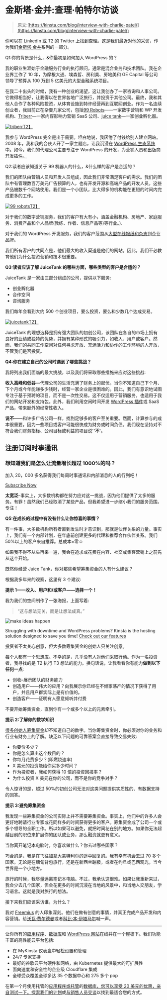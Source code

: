# 金斯塔·金并:查理·帕特尔访谈

> 原文:[https://kinsta.com/blog/interview-with-charlie-patel/](https://kinsta.com/blog/interview-with-charlie-patel/)

你可以在 LinkedIn 或 T2 的 Twitter 上找到查理。这是我们最近对他的采访，作为我们[金斯塔·金并](https://kinsta.com/?post_type=post&s=kingpin)系列的一部分。

Q1:你的背景是什么，&你最初是如何加入 WordPress 的？

我的职业生涯始于金融服务行业的执行顾问，通常是混合业务和技术团队。我在企业界工作了 10 年，为摩根大通、埃森哲、房利美、房地美和 GE Capital 等公司领导了预算从 100 万到 5 亿美元的大型金融系统项目。

在我二十出头的时候，我有一种创业的渴望，这让我创办了一家咨询和人事公司。它做得相当好，让我得以在世界各地广泛旅行，并投资于其他公司。最终，我和其他人合作了各种风险投资，从体育设施到特许经营再到互联网创业。作为一名连续创业者，我目前正在杂耍几家公司，包括[99 Robots](https://99robots.com)——一家数字营销和 WP 开发机构、[Triberr](http://triberr.com)—一家内容影响力营销 SaaS 公司、[juice tank](http://juicetank.com)—一家创业孵化器。

[![triberr](img/a00dca53b29d1c47e00bf9f0203e06c4.png)T2】](http://triberr.com/)

我参与 WordPress 完全是出于需要。坦白地说，我厌倦了付钱给别人建立网站。2008 年，我和我的合伙人开了一家主题店，让我沉浸在 [WordPress 生态系统](https://kinsta.com/learn/wordpress-history/)中。如今，我们的代理公司主要专注于 WordPress 的开发，为营销人员和出版商开发[插件。](https://kinsta.com/learn/content-marketing/)

Q2:读者应该知道关于 99 机器人的什么，&什么样的客户是合适的？

我们的团队由营销人员和开发人员组成，因此我们非常满足客户的需求。我们的团队中有管理数百万美元广告预算的人，也有开发开源和高端产品的开发人员，这些产品被数千个网站使用。我们是一个小团队，比大得多的机构能在更短的时间内完成更多的工作。

[![99 robots](img/b3f2c8b44486951a0bb48a23782492a7.png)T2】](https://99robots.com/)

对于我们的数字营销服务，我们的客户有大有小，涵盖金融机构、房地产、家庭服务、消费产品和个人品牌(教练、作者、信息产品等)等行业。).









对于我们的 WordPress 开发服务，我们的客户范围从[大型在线报纸和杂志](https://kinsta.com/blog/wordpress-site-examples/)到企业品牌。

我们所有客户的共同点是，他们最大的收入渠道是他们的网站。因此，我们不必教育他们为什么投资营销和技术很重要。

**Q3:读者应该了解 JuiceTank 的哪些方面，哪些类型的客户是合适的？**

JuiceTank 是一家由三部分组成的公司，提供以下服务:

*   创业孵化器
*   合作空间
*   咨询服务

我们每年会看到大约 500 个创业项目，要么投资，要么和少数几个达成交易。

[![juicetank](img/6b199666e16e0d1d01ebaec328bc0cdf.png)T2】](http://juicetank.com)

JuiceTank 的理想选择是拥有强大团队的初创公司，该团队在各自的市场上拥有良好的业绩或独特的优势，并拥有某种形式的吸引力，如收入、用户或客户。然而，我们的共同工作空间对任何寻求开放、充满活力和协作的工作环境的人开放，不管我们是否投资。

**Q4:你在建立自己的公司时遇到了哪些挑战？**

我将列出我们面临的最大挑战，以及我们将采取哪些措施来应对这些挑战:

**收入高峰和低谷**—代理公司的生活充满了财务上的起伏。当你不知道自己下个月、下个月或今年能赚多少钱时，经营一家企业是很困难的。因此，我们有意识地试图专注于基于预聘的项目，而不是一次性交易。这不仅适用于营销服务，也适用于我们的网站开发和支持包。此外，我们利用空闲时间开发 [WordPress 插件](https://99robots.com/products)或 SaaS 产品，带来额外的经常性收入。

**说不**——和许多广告公司一样，找到足够多的客户至关重要。然而，计算参与的成本很重要，因为一些项目或客户可能很快成为财务或时间负债。我们现在坚持对不符合我们财务指标、公司目标或利益的项目说'**'不'**。

 ## 注册订阅时事通讯



### 想知道我们是怎么让流量增长超过 1000%的吗？

加入 20，000 多名获得我们每周时事通讯和内部消息的人的行列吧！

[Subscribe Now](#newsletter)

**太宽泛**–事实上，大多数机构都在努力应对这一挑战，因为他们提供了太多的服务。有罪！虽然我们已经取消了某些产品，但我希望进一步缩小我们的服务范围。专注！

**Q5:在成长的过程中有没有什么让你惊喜的事情？**

有一件事，大多数机构所有者直到发生时才意识到，那就是伙伴关系的力量。事实上，我们有一个内部计划，在年底前创建更多的代理和推荐合作伙伴关系。我们 50%以上的客户来自推荐。总成本=零☺

如果我不得不从头再来一遍，我会在追求或花费在内容、社交或集客营销上之前先从这个开始。

既然你经营 Juice Tank，你对那些希望筹集资金的人有什么建议？

根据我多年来的观察，这里有 3 个建议:

**提示 1——收入、用户和/或客户——选择一个！**

我为我们的空间制作了一张海报，上面写着:

> “这与想法无关，而是让想法成真。”

![make ideas happen](img/b2789363ab7d7b4a64d8c5799c4fd3e5.png)

Struggling with downtime and WordPress problems? Kinsta is the hosting solution designed to save you time! [Check out our features](https://kinsta.com/features/)

投资者不太关心创意，但大多数筹集资金的创始人只关注创意。

每个人都有一个思想库。不幸的是，几乎没有人对他们采取行动。作为一名投资者，我寻找的是 T2 执行 T3 想法的能力。换句话说，让我看看你有能力**做到以下任何一点**:

*   创收–展示团队的财务能力
*   创造用户——伟大的应用？向我展示你已经在不倾家荡产的情况下获得了用户，并且用户群实际上是有价值的。
*   创造客户——证明有人愿意倾听并付费

不要开始筹集资金，直到你有一个或多个以上的元素牵引。

**提示 2:了解你的数学知识**

[很多创始人筹集资金](https://kinsta.com/blog/vc-route/)却不知道自己的数字。当你筹集资金时，你必须对你的业务和行业有财务上的了解。缺乏以下问题的可靠答案会直接导致交易失败:

*   你要价多少？
*   你是怎么算出这个数目的？
*   你每月花费多少？(即燃烧速率)
*   X 美元的投资能给你买多少时间？
*   作为投资者，我如何获得 10 倍的投资回报率？
*   为什么投资 X 美元在你的公司，而不是你的竞争对手？

令人惊讶的是，超过 50%的初创公司无法对这类问题提供实质性的、有数据支持的回答。

**提示 3:避免筹集资金**

我发现一些筹集资金的公司实际上并不需要筹集资金。事实上，他们中的许多人会更好地聘请行业专家或花同样多的时间获得更多的客户。筹集资金成了公司一个或多个领导的全职工作。所以如果可以避免，就把时间花在别的地方。如果你无法超越目前的职位来扩展你的团队或业务，那么融资就更有意义。

当你离开笔记本电脑时，你喜欢做什么？你去过哪些国家？

巧合的是，我是在飞往加拿大蒙特利尔的途中回复的。我有幸有机会去过 70 多个国家。无论是在缅甸背包旅行，还是在新西兰蹦极，或者在约旦或巴西观光，当今世界是一个小地方。

旅行的时候，我尽量远离笔记本电脑。不过，我承认这很难。如果让我重新来过，我会少去几个国家，但会花更多的时间沉浸在当地的风景中，和当地人交朋友，学习语言。这就是我对旅行的想法。

接下来我们应该采访谁，为什么？

我对 [Freemius](https://freemius.com/) 的人印象深刻。他们在做有创意的事情，并真正完成产品开发和内容营销。给[沃瓦·费尔德曼](https://kinsta.com/blog/interview-with-vova-feldman/)或者[科比·本·伊塔马尔](https://twitter.com/Caparico)喊一声。

* * *

让你所有的[应用程序](https://kinsta.com/application-hosting/)、[数据库](https://kinsta.com/database-hosting/)和 [WordPress 网站](https://kinsta.com/wordpress-hosting/)在线并在一个屋檐下。我们功能丰富的高性能云平台包括:

*   在 MyKinsta 仪表盘中轻松设置和管理
*   24/7 专家支持
*   最好的谷歌云平台硬件和网络，由 Kubernetes 提供最大的可扩展性
*   面向速度和安全性的企业级 Cloudflare 集成
*   全球受众覆盖全球多达 35 个数据中心和 275 多个 pop

在第一个月使用托管的[应用程序或托管](https://kinsta.com/application-hosting/)的[数据库，您可以享受 20 美元的优惠，亲自测试一下。探索我们的](https://kinsta.com/database-hosting/)[计划](https://kinsta.com/plans/)或[与销售人员交谈](https://kinsta.com/contact-us/)以找到最适合您的方式。